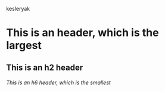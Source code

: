 kesleryak
# This is an header, which is the largest
## This is an h2 header
###### This is an h6 header, which is the smallest
